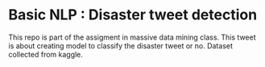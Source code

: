 # Basic NLP : Disaster tweet detection

This repo is part of the assigment in massive data mining class. This tweet is about creating model to classify the disaster tweet or no. Dataset collected from kaggle.
